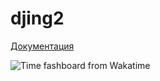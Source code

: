 # djing2
[Документация](docs/index.rst)


<img src="https://wakatime.com/badge/user/f3958461-e337-4838-b78d-dfb957531e80/project/0f3ca8fd-6789-4046-ba26-8aa547d21e31.svg" alt="Time fashboard from Wakatime"/>

